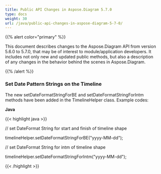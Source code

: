```yaml
---
title: Public API Changes in Aspose.Diagram 5.7.0
type: docs
weight: 30
url: /java/public-api-changes-in-aspose-diagram-5-7-0/
---
```


{{% alert color="primary" %}} 

This document describes changes to the Aspose.Diagram API from version 5.6.0 to 5.7.0, that may be of interest to module/application developers. It includes not only new and updated public methods, but also a description of any changes in the behavior behind the scenes in Aspose.Diagram. 

{{% /alert %}} 
### **Set Date Pattern Strings on the Timeline**
The new setDateFormatStringForBE and setDateFormatStringForIntm methods have been added in the TimelineHelper class. Example codes:

**Java**

{{< highlight java >}}

 // set DateFormat String for start and finish of timeline shape

timelineHelper.setDateFormatStringForBE("yyyy-MM-dd");

// set DateFormat String for intm of timeline shape

timelineHelper.setDateFormatStringForIntm("yyyy-MM-dd");

{{< /highlight >}}
